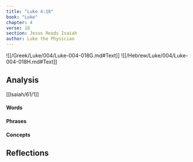```yaml
---
title: "Luke 4:18"
book: "Luke"
chapter: 4
verse: 18
section: Jesus Reads Isaiah
author: Luke the Physician
---
```

![[/Greek/Luke/004/Luke-004-018G.md#Text]]
![[/Hebrew/Luke/004/Luke-004-018H.md#Text]]

## Analysis

[[Isaiah/61/1]]

#### Words

#### Phrases

#### Concepts

## Reflections
